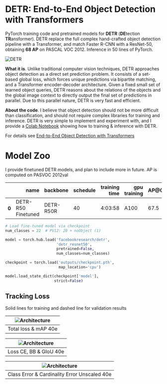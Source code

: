 **DETR**: End-to-End Object Detection with Transformers
========
PyTorch training code and pretrained models for **DETR** (**DE**tection **TR**ansformer).
DETR replace the full complex hand-crafted object detection pipeline with a Transformer, and match Faster R-CNN with a ResNet-50, obtaining **68 AP** on PASCAL VOC 2012. Inference in 50 lines of PyTorch.

![DETR](.github/DETR.png)

**What it is**. Unlike traditional computer vision techniques, DETR approaches object detection as a direct set prediction problem. It consists of a set-based global loss, which forces unique predictions via bipartite matching, and a Transformer encoder-decoder architecture. 
Given a fixed small set of learned object queries, DETR reasons about the relations of the objects and the global image context to directly output the final set of predictions in parallel. Due to this parallel nature, DETR is very fast and efficient.

**About the code**. I believe that object detection should not be more difficult than classification,
and should not require complex libraries for training and inference.
DETR is very simple to implement and experiment with, and I provide a
[Colab Notebook](https://colab.research.google.com/drive/1OVwwdWi6C7kje_k_8vtZVL7_3s5a5s7v?authuser=4#scrollTo=GOmj90akyjKB)
showing how to training & inference with DETR.

For details see [End-to-End Object Detection with Transformers](https://ai.facebook.com/research/publications/end-to-end-object-detection-with-transformers)

# Model Zoo

I provide finetuned DETR models, and plan to include more in future.
AP is computed on PASVOC 2012val

<table>
  <thead>
    <tr style="text-align: right;">
      <th></th>
      <th>name</th>
      <th>backbone</th>
      <th>schedule</th>
      <th>training time</th>
      <th>gpu training</th>
      <th>AP@0.5</th>
      <th>AP@0.75</th>
      <th>AP@0.5:0.95</th>
      <th>AP@small</th>
      <th>AP@medium</th>
      <th>AP@large</th>
      <th>url</th>
      <th>size</th>
    </tr>
  </thead>
  <tbody>
    <tr>
      <th>0</th>
      <td>DETR-R50 Finetuned</td>
      <td>DETR-R50R</td>
      <td>40</td>
      <td>4:03:58</td>
      <td>A100</td>
      <td>67.5</td>
      <td>50.1</td>
      <td>47.3</td>
      <td>10.7</td>
      <td>30.2</td>
      <td>59.5</td>
      <td><a href="https://drive.google.com/file/d/1-Pm-eDlvVr0Is4dx1LkcGobhsFIPb4RT/view?usp=share_link">model</a>&nbsp;|&nbsp;<a href="https://drive.google.com/file/d/1-YHYYsRtEyR9uitMui24p0qEyfZxgTKS/view?usp=share_link">logs</a></td>
      <td>474,1 MB</td>
    </tr>
  </tbody>
</table>

```python
# Load fine-tuned model via checkpoint 
num_classes = 22  # PV12: 20 + noObject (1)

model = torch.hub.load('facebookresearch/detr',
                       'detr_resnet50',
                       pretrained=False,
                       num_classes=num_classes)

checkpoint = torch.load('outputs/checkpoint.pth',
                        map_location='cpu')

model.load_state_dict(checkpoint['model'],
                      strict=False)
```

## Tracking Loss 
Solid lines for training and dashed line for validation results

| ![Architecture](https://github.com/tuanlda78202/DLP/blob/master/df/materials/lossmAP.png) | 
|:--:| 
| Total loss & mAP 40e|

| ![Architecture](https://github.com/tuanlda78202/DLP/blob/master/df/materials/cebboxgiou.png) | 
|:--:| 
| Loss CE, BB & GIoU 40e|

| ![Architecture](https://github.com/tuanlda78202/DLP/blob/master/df/materials/clcaerror.png) | 
|:--:| 
| Class Error & Cardinality Error Unscaled 40e|
